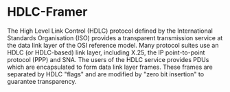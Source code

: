 # HDLC-Framer
The High Level Link Control (HDLC) protocol defined by the International Standards Organisation (ISO) provides a transparent transmission service at the data link layer of the OSI reference model. Many protocol suites use an HDLC (or HDLC-based) link layer, including X.25, the IP point-to-point protocol (PPP) and SNA.  The users of the HDLC service provides PDUs which are encapsulated to form data link layer frames. These frames are separated by HDLC "flags" and are modified by "zero bit insertion" to guarantee transparency. 
